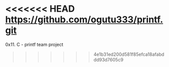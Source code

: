 <<<<<<< HEAD
https://github.com/ogutu333/printf.git
=======
0x11. C - printf team project
>>>>>>> 4e1b31ed200d581f85efca18afabddd93d7605c9
